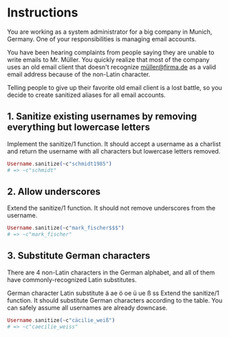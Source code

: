 # Instructions
You are working as a system administrator for a big company in Munich, Germany. One of your responsibilities is managing email accounts.

You have been hearing complaints from people saying they are unable to write emails to Mr. Müller. You quickly realize that most of the company uses an old email client that doesn't recognize müller@firma.de as a valid email address because of the non-Latin character.

Telling people to give up their favorite old email client is a lost battle, so you decide to create sanitized aliases for all email accounts.

## 1. Sanitize existing usernames by removing everything but lowercase letters
Implement the sanitize/1 function. It should accept a username as a charlist and return the username with all characters but lowercase letters removed.

```elixir
Username.sanitize(~c"schmidt1985")
# => ~c"schmidt"
```

## 2. Allow underscores
Extend the sanitize/1 function. It should not remove underscores from the username.

```elixir
Username.sanitize(~c"mark_fischer$$$")
# => ~c"mark_fischer"
```

## 3. Substitute German characters
There are 4 non-Latin characters in the German alphabet, and all of them have commonly-recognized Latin substitutes.

<tab>

  <tr>
    <td align="center" width="96">
      German
    <td>
    <td align="center" width="96">
      character
    <td>
    <td align="center" width="96">
      Latin substitute
    <td>
  </tr>

  <tr>
    <td align="center" width="96">
      ä
    </tb>
    <td align="center" width="96">
      ae
    </tb>
  </tr>

 <tr>
  <td align="center" width="96">
    ö
  </tb>
  <td align="center" width="96">
    oe
  </tb>
 </tr>

 <tr>
    <td align="center" width="96">
      ü
    </td>
    <td align="center" width="96">
      ue
    </td>
 </tr>

 <tr>
    <td align="center" width="96">
      ß
    </td>
    <td align="center" width="96">
      ss
    </td>
 </tr>

</tan>
Extend the sanitize/1 function. It should substitute German characters according to the table. You can safely assume all usernames are already downcase.

```elixir
Username.sanitize(~c"cäcilie_weiß")
# => ~c"caecilie_weiss"
```
